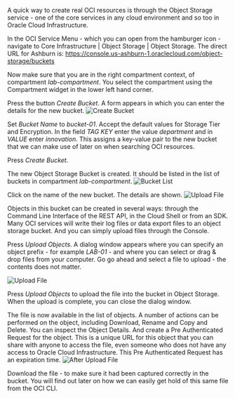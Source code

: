 A quick way to create real OCI resources is through the Object Storage service - one of the core services in any cloud environment and so too in Oracle Cloud Infrastructure.

In the OCI Service Menu - which you can open from the hamburger icon - navigate to Core Infrastructure | Object Storage | Object Storage.
The direct URL for Ashburn is:
https://console.us-ashburn-1.oraclecloud.com/object-storage/buckets

Now make sure that you are in the right compartment context, of compartment *lab-compartment*. You select the compartment using the Compartment widget in the lower left hand corner. 

Press the button *Create Bucket*. A form appears in which you can enter the details for the new bucket.
![Create Bucket](/RedExpertAlliance/courses/oci-course/introduction-to-oci/assets/oci-intro-create-bucket.png)


Set *Bucket Name* to *bucket-01*. Accept the default values for Storage Tier and Encryption. In the field *TAG KEY* enter the value *department* and in *VALUE* enter *innovation*. This assigns a key-value pair to the new bucket that we can make use of later on when searching OCI resources. 

Press *Create Bucket*.

The new Object Storage Bucket is created. It should be listed in the list of buckets in compartment *lab-compartment*.
![Bucket List](/RedExpertAlliance/courses/oci-course/introduction-to-oci/assets/oci-intro-after-create-bucket.png)

Click on the name of the new bucket.  The details are shown.
![Upload File](/RedExpertAlliance/courses/oci-course/introduction-to-oci/assets/oci-intro-bucket-details.png)


Objects in this bucket can be created in several ways: through the Command Line Interface of the REST API, in the Cloud Shell or from an SDK. Many OCI services will write their log files or data export files to an object storage bucket. And you can simply upload files through the Console.

Press *Upload Objects*. A dialog window appears where you can specify an object prefix - for example *LAB-01* - and where you can select or drag & drop files from your computer. Go go ahead and select a file to upload - the contents does not matter. 

![Upload File](/RedExpertAlliance/courses/oci-course/introduction-to-oci/assets/oci-intro-upload-file.png)

Press *Upload Objects* to upload the file into the bucket in Object Storage. When the upload is complete, you can close the dialog window. 

The file is now available in the list of objects. A number of actions can be performed on the object, including Download, Rename and Copy and Delete. You can inspect the Object Details. And create a Pre Authenticated Request for the object. This is a unique URL for this object that you can share with anyone to access the file, even someone who does not have any access to Oracle Cloud Infrastructure. This Pre Authenticated Request has an expiration time.
![After Upload File](/RedExpertAlliance/courses/oci-course/introduction-to-oci/assets/oci-intro-after-upload-file.png)

Download the file - to make sure it had been captured correctly in the bucket. You will find out later on how we can easily get hold of this same file from the OCI CLI.